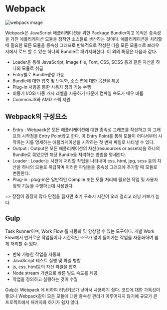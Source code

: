 # Webpack

![webpack image](https://kdydesign.github.io/2017/07/27/webpack/cover.png)

Webpack은 JavaScript 애플리케이션을 위한 Package Bundler이고 목적은 종속성을 가진 애플리케이션 모듈을 정적인 소스들로 생산하는 것이다. 애플리케이션을 처리할 때 필요한 모든 모듈을 종속성 그래프로 반복적으로 작성한 다음 모든 모듈ㅇ르 브라우저에서 로드 할 수 있는 하나의 Bundle로 패키지화한다. 이 외의 특징은 다음과 같다.

- Loader을 통해 JavaScript, Image file, Font, CSS, SCSS 등과 같은 자산을 하나의 모듈로 취급
- Entry별로 Bundle생성 가능
- Bundle에 대한 압축 및 난독화, 소스 맵에 대한 옵션을 제공
- Plug-in 사용을 통한 사용자 정의 기능 수행
- 비동기 I/O와 다중 캐시 레벨을 사용하기 때문에 컴파일 속도가 매우 바름
- CommonJS와 AMD 스펙 지원

## Webpack의 구성요소

- Entry : Webpack은 모든 애플리케이션에 대한 종속성 그래프를 작성하고 이 그래프의 시작점을 Entry Point라고 한다. 이 Entry Point를 통해 모듈이 어디서부터 시작하는 지를 명세하는 애플리케이션을 시작하는 첫 번째 파일로 나타낼 수 있다.
- Output : Output은 모든 애플리케이션의 자산(resuources or assets)을 하나의 Bundle로 묶었으면 해당 Bundle을 처리하는 방법을 명세한다.
- Loader : Loader는 사전에 처리할 작업을 나타내며 css, html, jpg, scss 등의 자산을 하나의 모듈로 취급하며 이러한 파일들을 종속성 그래프에 추가할 때 모듈로 변환한다.
- Plug-in : plug-in은 일반적인 Compile 또는 모듈 처리에 필요한 작업 및 사용자 정의 기능을 수행하는데 사용한다.

=> 장점이 굉장히 많다 단점을 꼽자면 초기 구축시 시간이 오래 걸리고 러닝 커브가 높다.

## Gulp

Task Runner이며, Work Flow 를 자동화 및 향상할 수 있는 도구이다. 개발 Work Flow에서 번거로운 작업들이나 시간적인 소모가 많이 들어가는 작업을 자동화하여 쉽게 처리할 수 있다.

- 반복 가능한 작업을 자동화
- JavaScript 테스트 실행 및 파일 병합
- js, css, html등의 자산 파일을 압축
- Node stream 기반으로 빠른 빌드 속도를 제공
- 작업을 정의하고 실행하는 것이 수월

Gulp는 Webpack 에 비하여 러닝커브가 낮아서 사용하기 쉽다. 코드에 대한 가독성이 좋으나 Webpack같이 모든 모듈에 대한 종속성 관리가 이루어지지 않기에 규모가 큰 프로젝트에서 패키지화 하기가 쉽지 않다.
